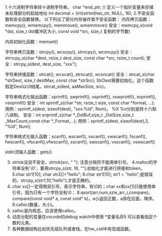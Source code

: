 1.十六进制字符串转十进制字符串。
char *end_ptr;  // 定义一个指针变量来存储未处理部分的起始地址
int decimal = (int)strtol(hex_str, NULL, 16);
2.不安全函数和安全函数替换。
以下列出了部分内存操作类不安全函数：
内存拷贝函数：memcpy(), wmemcpy(), memmove(), wmemmove()
安全：memcpy_s(void *dst, size_t dst缓冲区大小, const void *src, size_t 复制的字节数)

内存初始化函数：memset()

字符串拷贝函数：strcpy(), wcscpy(), strncpy(), wcsncpy()
安全：strncpy_s(char *dest, rsize_t dest_size, const char *src, rsize_t count);
安全：strcpy_s(dest, dest_size, "xxx");

字符串拼接函数：strcat(), wcscat(), strncat(), wcsncat()
安全：strcat_s(char *strDest, size_t destMax, const char *strSrc); StrDest需要初始化，这个函数假定Dest以\0结尾。strcat_s(dest, aaMaxSize, src)。

字符串格式化输出函数：sprintf(), swprintf(), vsprintf(), vswprintf(), snprintf(), vsnprintf()
安全：int sprintf_s(char *str, rsize_t size, const char *format, ...); 用例：sprintf_s(dest, sizeof(dest), "xxx:%ld", Num)。 %X %o分别是转十六和八进制。
安全：int snprintf_s(char *_DstBuf,size_t _DstSize,size_t _MaxCount,const char *_Format,...); 用例：sprintf_s(dest, sizeof(dest),3, "%ld", Num);

字符串格式化输入函数：scanf(), wscanf(), vscanf(), vwscanf(), fscanf(), fwscanf(), vfscanf(),vfwscanf(), sscanf(), swscanf(), vsscanf(), vswscanf()

stdin流输入函数：gets()

3. strtok没说不安全，strtok(src, " "); 注意分隔符不能用单引号。
4.malloc的字符串没有'\0'，要用strcpy_s(str, 16, "");初始化才能进行拼接和token。
5.char str1[10]; char str2[]="hello";
6.char str1[10]; str1 = "hello";是错误的。strcpy_s(str1,10,"hello");才是正确的。
7. char xx[]一定得用双引号，表示字符串，有\0的；char xx和xx[1]只能使用单引号，因为只有一个字符没有\0；
8.qsort(arr,num,szie_arr_i,compare)。compare(const void* a, const void* b)，a小返回正数，a排在后面，降序。
9.calloc(数量，大小)。
10. zalloc是内核态，应该使用calloc。
11. 动态分配的变量在vscode的debug watch中使用 *变量名@5 可以查看指定个数的元素。
12. 各种数据结构比如优先级队列或者栈，在hw_cstl中有现成函数。
